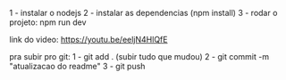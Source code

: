 1 - instalar o nodejs
2 - instalar as dependencias (npm install)
3 - rodar o projeto: npm run dev

link do video: https://youtu.be/eeljN4HlQfE



pra subir pro git: 
1 - git add . (subir tudo que mudou)
2 - git commit -m "atualizacao do readme"
3 - git push

